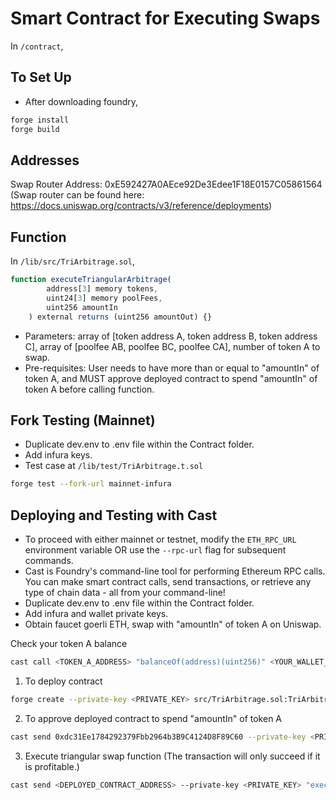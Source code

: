 # Smart Contract for Executing Swaps

In `/contract`,

## To Set Up

- After downloading foundry,

```bash
forge install
forge build
```

## Addresses

Swap Router Address: 0xE592427A0AEce92De3Edee1F18E0157C05861564
(Swap router can be found here: https://docs.uniswap.org/contracts/v3/reference/deployments)

## Function

In `/lib/src/TriArbitrage.sol`,

```typescript
function executeTriangularArbitrage(
        address[3] memory tokens,
        uint24[3] memory poolFees,
        uint256 amountIn
    ) external returns (uint256 amountOut) {}
```

- Parameters: array of [token address A, token address B, token address C], array of [poolfee AB, poolfee BC, poolfee CA], number of token A to swap.
- Pre-requisites: User needs to have more than or equal to "amountIn" of token A, and MUST approve deployed contract to spend "amountIn" of token A before calling function.

## Fork Testing (Mainnet)

- Duplicate dev.env to .env file within the Contract folder.
- Add infura keys.
- Test case at `/lib/test/TriArbitrage.t.sol`

```bash
forge test --fork-url mainnet-infura
```

## Deploying and Testing with Cast

- To proceed with either mainnet or testnet, modify the `ETH_RPC_URL` environment variable OR use the `--rpc-url` flag for subsequent commands.
- Cast is Foundry's command-line tool for performing Ethereum RPC calls. You can make smart contract calls, send transactions, or retrieve any type of chain data - all from your command-line!
- Duplicate dev.env to .env file within the Contract folder.
- Add infura and wallet private keys.
- Obtain faucet goerli ETH, swap with "amountIn" of token A on Uniswap.

Check your token A balance

```bash
cast call <TOKEN_A_ADDRESS> "balanceOf(address)(uint256)" <YOUR_WALLET_ADDRESS>
```

1. To deploy contract

```bash
forge create --private-key <PRIVATE_KEY> src/TriArbitrage.sol:TriArbitrage --constructor-args <SWAP_ROUTER_ADDRESS>
```

2. To approve deployed contract to spend "amountIn" of token A

```bash
cast send 0xdc31Ee1784292379Fbb2964b3B9C4124D8F89C60 --private-key <PRIVATE_KEY> "approve(address,uint256)" <DEPLOYED_CONTRACT_ADDRESS> <AMOUNT_IN>
```

3. Execute triangular swap function
   (The transaction will only succeed if it is profitable.)

```bash
cast send <DEPLOYED_CONTRACT_ADDRESS> --private-key <PRIVATE_KEY> "executeTriangularArbitrage(address[3],uint24[3],uint256)(uint256)" “[<TOKEN_A_ADDRESS>,<TOKEN_B_ADDRESS>,<TOKEN_C_ADDRESS>]” “[<POOL_FEE_AB>,<POOL_FEE_BC>,<POOL_FEE_CA>]” <AMOUNT_IN>
```
